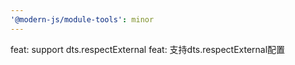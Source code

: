 ```yaml
---
'@modern-js/module-tools': minor
---
```


feat: support dts.respectExternal
feat: 支持dts.respectExternal配置
